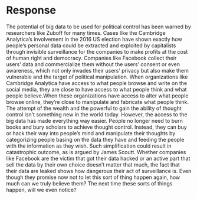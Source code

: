 # Response

The potential of big data to be used for political control has been warned by researchers like Zuboff for many times. Cases like the Cambridge Analytica’s involvement in the 2016 US election have shown exactly how people’s personal data could be extracted and exploited by capitalists through invisible surveillance for the companies to make profits at the cost of human right and democracy. Companies like Facebook collect their users’ data and commercialize them without the users’ consent or even awareness, which not only invades their users’ privacy but also make them vulnerable and the target of political manipulation. When organizations like Cambridge Analytica have access to what people browse and write on the social media, they are close to have access to what people think and what people believe.When these organizations have access to alter what people browse online, they’re close to manipulate and fabricate what people think. The attempt of the wealth and the powerful to gain the ability of thought control isn’t something new in the world today. However, the access to the big data has made everything way easier. People no longer need to burn books and bury scholars to achieve thought control. Instead, they can buy or hack their way into people’s mind and manipulate their thoughts by categorizing people basing on the data they have and feeding the people with the information as they wish. Such simplification could result in catastrophic outcome, as is argued by James Scoutt. Whether companies like Facebook are the victim that got their data hacked or an active part that sell the data by their own choice doesn’t matter that much, the fact that their data are leaked shows how dangerous their act of surveillance is. Even though they promise now not to let this sort of thing happen again, how much can we truly believe them? The next time these sorts of things happen, will we even notice?
